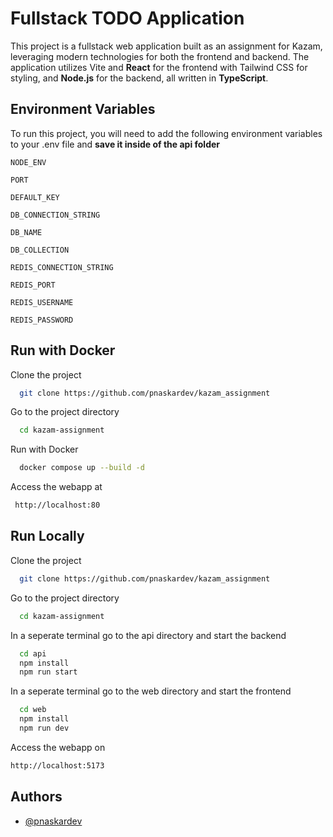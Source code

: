 
# Fullstack TODO Application

This project is a fullstack web application built as an assignment for Kazam, leveraging modern technologies for both the frontend and backend. The application utilizes Vite and **React** for the frontend with Tailwind CSS for styling, and **Node.js** for the backend, all written in **TypeScript**.


## Environment Variables

To run this project, you will need to add the following environment variables to your .env file and **save it inside of the api folder**

`NODE_ENV`

`PORT`

`DEFAULT_KEY`

`DB_CONNECTION_STRING`

`DB_NAME`

`DB_COLLECTION`

`REDIS_CONNECTION_STRING`

`REDIS_PORT`

`REDIS_USERNAME`

`REDIS_PASSWORD`


## Run with Docker

Clone the project

```bash
  git clone https://github.com/pnaskardev/kazam_assignment
```

Go to the project directory
```bash
  cd kazam-assignment
```

Run with Docker
```bash
  docker compose up --build -d
```

Access the webapp at
```bash
 http://localhost:80
```
## Run Locally

Clone the project

```bash
  git clone https://github.com/pnaskardev/kazam_assignment
```

Go to the project directory

```bash
  cd kazam-assignment
```

In a seperate terminal go to the api directory
and start the backend 

```bash
  cd api
  npm install
  npm run start
```

In a seperate terminal go to the web directory
and start the frontend

```bash
  cd web
  npm install
  npm run dev
```

Access the webapp on 

```bash
http://localhost:5173
```


## Authors

- [@pnaskardev](https://github.com/pnaskardev)

